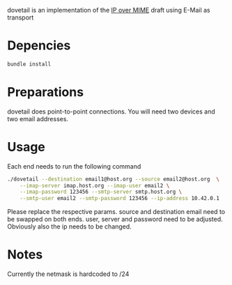 dovetail is an implementation of the [IP over MIME](https://tools.ietf.org/html/draft-eastlake-ip-mime-10) draft using E-Mail as transport

# Depencies

```bash
bundle install
```

# Preparations
dovetail does point-to-point connections. You will need two devices and two email addresses.

# Usage
Each end needs to run the following command

```bash
./dovetail --destination email1@host.org --source email2@host.org  \
	--imap-server imap.host.org --imap-user email2 \
	--imap-password 123456 --smtp-server smtp.host.org \
	--smtp-user email2 --smtp-password 123456 --ip-address 10.42.0.1
```

Please replace the respective params. source and destination email need to be swapped on both ends. user, server and password need to be adjusted. Obviously also the ip needs to be changed.

# Notes

Currently the netmask is hardcoded to /24
